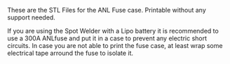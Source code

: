 These are the STL Files for the ANL Fuse case.
Printable without any support needed.

If you are using the Spot Welder with a Lipo battery it is recommended to use a 300A ANLfuse and put it in a case to prevent any electric short circuits.
In case you are not able to print the fuse case, at least wrap some electrical tape arround the fuse to isolate it.

